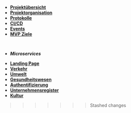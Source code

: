 * [**Projektübersicht**](_einleitung/projektuebersicht)
* [**Projektorganisation**](_einleitung/projektorganisation)
* [**Protokolle**](_einleitung/protokolle)
* [**CI/CD**](ci_cd/index)
* [**Events**](https://software-projekt-2022.github.io/Dokumentation/asyncapi/)
* [**MVP Ziele**](_einleitung/mvp)
<br>

- ***Microservices***

* [**Landing Page**](landingpage/index)
* [**Verkehr**](verkehr/index)
* [**Umwelt**](umwelt/index)
* [**Gesundheitswesen**](gesundheitswesen/index)
* [**Authentifizierung**](authentifizierung/index)
* [**Unternehmensregister**](unternehmensregister/index)
* [**Kultur**](kultur/index)

>>>>>>> Stashed changes
